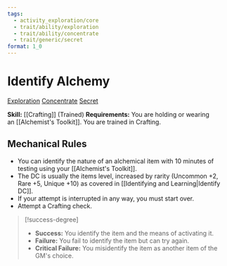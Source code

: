 ```yaml
---
tags:
  - activity_exploration/core
  - trait/ability/exploration
  - trait/ability/concentrate
  - trait/generic/secret
format: 1_0
---
```

# Identify Alchemy

[Exploration](Exploration.md "Action & Ability Trait") [Concentrate](Concentrate.md "Action & Ability Trait") [Secret](Secret.md "General Trait")

**Skill:** [[Crafting]] (Trained)
**Requirements:** You are holding or wearing an [[Alchemist's Toolkit]]. You are trained in Crafting.

## Mechanical Rules

- You can identify the nature of an alchemical item with 10 minutes of testing using your [[Alchemist's Toolkit]].
- The DC is usually the items level, increased by rarity (Uncommon +2, Rare +5, Unique +10) as covered in [[Identifying and Learning|Identify DC]].
- If your attempt is interrupted in any way, you must start over.  
- Attempt a Crafting check. 

> [!success-degree] 
>- **Success:** You identify the item and the means of activating it.  
>- **Failure:** You fail to identify the item but can try again.  
>- **Critical Failure:** You misidentify the item as another item of the GM's choice.
